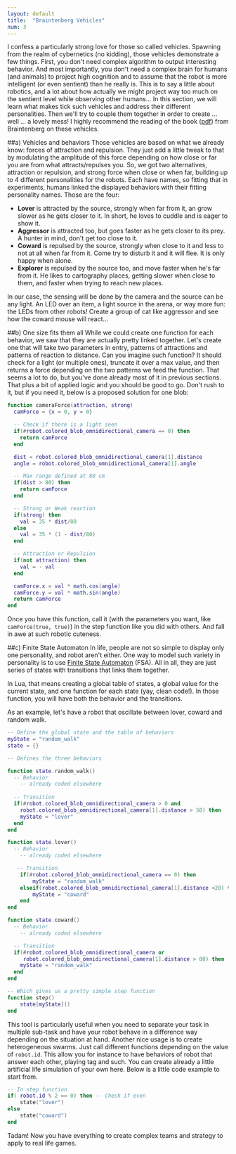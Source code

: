 ```yaml
---
layout: default
title:  "Braintenberg Vehicles"
num: 3
---
```


I confess a particularly strong love for those so called vehicles. Spawning from the realm of cybernetics (no kidding), those vehicles demonstrate a few things. First, you don't need complex algorithm to output interesting behavior. And most importantly, you don't need a complex brain for humans (and animals) to project high cognition and to assume that the robot is more intelligent (or even sentient) than he really is. This is to say a little about robotics, and a lot about how actually we might project way too much on the sentient level while observing other humans... In this section, we will learn what makes tick such vehicles and address their different personalities. Then we'll try to couple them together in order to create ... well ... a lovely mess! I highly recommend the reading of the book ([pdf](http://ge.tt/1ivvhQu/v/0)) from Braintenberg on these vehicles.

##a) Vehicles and behaviors
Those vehicles are based on what we already know: forces of attraction and repulsion. They just add a little tweak to that by modulating the amplitude of this force depending on how close or far you are from what attracts/repulses you. So, we got two alternatives, attraction or repulsion, and strong force when close or when far, building up to 4 different personalities for the robots. Each have names, so fitting that in experiments, humans linked the displayed behaviors with their fitting personality names. Those are the four:

* **Lover** is attracted by the source, strongly when far from it, an grow slower as he gets closer to it. In short, he loves to cuddle and is eager to show it.
* **Aggressor** is attracted too, but goes faster as he gets closer to its prey. A hunter in mind, don't get too close to it.
* **Coward** is repulsed by the source, strongly when close to it and less to not at all when far from it. Come try to disturb it and it will flee. It is only happy when alone.
* **Explorer** is repulsed by the source too, and move faster when he's far from it. He likes to cartography places, getting slower when close to them, and faster when trying to reach new places.

In our case, the sensing will be done by the camera and the source can be any light. An LED over an item, a light source in the arena, or way more fun: the LEDs from other robots! Create a group of cat like aggressor and see how the coward mouse will react...

##b) One size fits them all
While we could create one function for each behavior, we saw that they are actually pretty linked together. Let's create one that will take two parameters in entry, patterns of attractions and patterns of reaction to distance. Can you imagine such function? It should check for a light (or multiple ones), truncate it over a max value, and then returns a force depending on the two patterns we feed the function. That seems a lot to do, but you've done already most of it in previous sections. That plus a bit of applied logic and you should be good to go. Don't rush to it, but if you need it, below is a proposed solution for one blob:

```lua
function cameraForce(attraction, strong)
  camForce = {x = 0, y = 0}

  -- Check if there is a light seen
  if(#robot.colored_blob_omnidirectional_camera == 0) then
    return camForce
  end

  dist = robot.colored_blob_omnidirectional_camera[1].distance
  angle = robot.colored_blob_omnidirectional_camera[1].angle

  -- Max range defined at 80 cm
  if(dist > 80) then
    return camForce
  end

  -- Strong or Weak reaction
  if(strong) then
    val = 35 * dist/80
  else
    val = 35 * (1 - dist/80)
  end

  -- Attraction or Repulsion
  if(not attraction) then
    val = - val
  end

  camForce.x = val * math.cos(angle)
  camForce.y = val * math.sin(angle)     	
  return camForce
end
```

Once you have this function, call it (with the parameters you want, like `camForce(true, true)`) in the step function like you did with others. And fall in awe at such robotic cuteness.

##c) Finite State Automaton
In life, people are not so simple to display only one personality, and robot aren't either. One way to model such variety in personality is to use [Finite State Automaton](http://en.wikipedia.org/wiki/Finite-state_machine) (FSA). All in all, they are just series of states with transitions that links them together.

In Lua, that means creating a global table of states, a global value for the current state, and one function for each state (yay, clean code!). In those function, you will have both the behavior and the transitions.

As an example, let's have a robot that oscillate between lover, coward and random walk.

```lua
-- Define the global state and the table of behaviors
myState = "random_walk"
state = {}

-- Defines the three behaviors

function state.random_walk()
  -- Behavior
    -- already coded elsewhere
    
  -- Transition
  if(#robot.colored_blob_omnidirectional_camera > 0 and
    robot.colored_blob_omnidirectional_camera[1].distance > 50) then
    myState = "lover"
  end
end

function state.lover()
  -- Behavior
    -- already coded elsewhere	

   -- Transition
    if(#robot.colored_blob_omnidirectional_camera == 0) then
        myState = "random_walk"
    elseif(robot.colored_blob_omnidirectional_camera[1].distance <20) then
        myState = "coward"
    end
end

function state.coward()
  -- Behavior
    -- already coded elsewhere	

  -- Transition
  if(#robot.colored_blob_omnidirectional_camera or
     robot.colored_blob_omnidirectional_camera[1].distance > 80) then
    myState = "random_walk"
  end
end

-- Which gives us a pretty simple step function
function step()
    state[myState]()
end

```

This tool is particularly useful when you need to separate your task in multiple sub-task and have your robot behave in a difference way depending on the situation at hand. Another nice usage is to create heterogeneous swarms. Just call different functions depending on the value of `robot.id`. This allow you for instance to have behaviors of robot that answer each other, playing tag and such. You can create already a little artificial life simulation of your own here. Below is a little code example to start from.


```lua
-- In step function
if( robot.id % 2 == 0) then -- Check if even 
    state("lover")
else
    state("coward")
end
```

Tadam! Now you have everything to create complex teams and strategy to apply to real life games.
